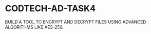 # CODTECH-AD-TASK4
BUILD A TOOL TO ENCRYPT AND DECRYPT FILES USING ADVANCED ALGORITHMS LIKE AES-256.
